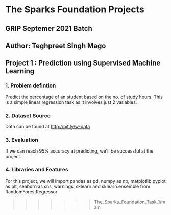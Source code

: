 # The Sparks Foundation Projects

## GRIP Septemer 2021 Batch

## Author: Teghpreet Singh Mago

## Project 1 : Prediction using Supervised Machine Learning

### 1. Problem defintion

Predict the percentage of an student based on the no. of study hours. This is a simple linear regression task as it involves just 2 variables.

### 2. Dataset Source

Data can be found at http://bit.ly/w-data

### 3. Evaluation

If we can reach 95% accuracy at predicting, we'll be successful at the project.

### 4. Libraries and Features

For this project, we will import pandas as pd, numpy as np, matplotlib.pyplot as plt, seaborn as sns, warnings, sklearn and sklearn.ensemble from RandomForestRegressor
>>>>>>> The_Sparks_Foundation_Task_1/main
